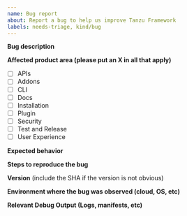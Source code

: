 ```yaml
---
name: Bug report
about: Report a bug to help us improve Tanzu Framework
labels: needs-triage, kind/bug
---
```


**Bug description**

**Affected product area (please put an X in all that apply)**

- [ ] APIs
- [ ] Addons
- [ ] CLI
- [ ] Docs
- [ ] Installation
- [ ] Plugin
- [ ] Security
- [ ] Test and Release
- [ ] User Experience

**Expected behavior**

**Steps to reproduce the bug**

**Version** (include the SHA if the version is not obvious)

**Environment where the bug was observed (cloud, OS, etc)**

**Relevant Debug Output (Logs, manifests, etc)**
